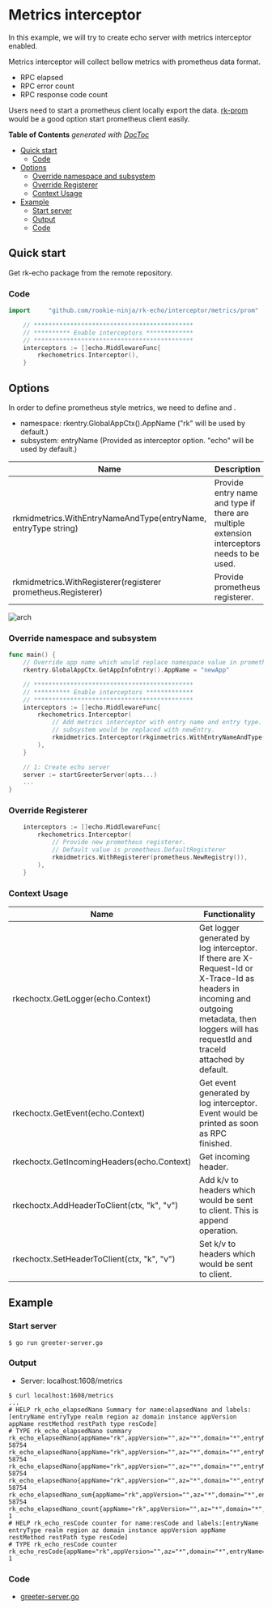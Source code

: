 # Metrics interceptor
In this example, we will try to create echo server with metrics interceptor enabled.

Metrics interceptor will collect bellow metrics with prometheus data format.
- RPC elapsed
- RPC error count
- RPC response code count

Users need to start a prometheus client locally export the data.
[rk-prom](https://github.com/rookie-ninja/rk-prom) would be a good option start prometheus client easily.

<!-- START doctoc generated TOC please keep comment here to allow auto update -->
<!-- DON'T EDIT THIS SECTION, INSTEAD RE-RUN doctoc TO UPDATE -->
**Table of Contents**  *generated with [DocToc](https://github.com/thlorenz/doctoc)*

- [Quick start](#quick-start)
  - [Code](#code)
- [Options](#options)
  - [Override namespace and subsystem](#override-namespace-and-subsystem)
  - [Override Registerer](#override-registerer)
  - [Context Usage](#context-usage)
- [Example](#example)
  - [Start server](#start-server)
  - [Output](#output)
  - [Code](#code-1)

<!-- END doctoc generated TOC please keep comment here to allow auto update -->

## Quick start
Get rk-echo package from the remote repository.

### Code
```go
import     "github.com/rookie-ninja/rk-echo/interceptor/metrics/prom"
```
```go
    // ********************************************
    // ********** Enable interceptors *************
    // ********************************************
	interceptors := []echo.MiddlewareFunc{
        rkechometrics.Interceptor(),
    }
```

## Options
In order to define prometheus style metrics, we need to define <namespace> and <subsystem>.
- namespace: rkentry.GlobalAppCtx().AppName ("rk" will be used by default.)
- subsystem: entryName (Provided as interceptor option. "echo" will be used by default.)

| Name | Description | Default Values |
| ---- | ---- | ---- |
| rkmidmetrics.WithEntryNameAndType(entryName, entryType string) | Provide entry name and type if there are multiple extension interceptors needs to be used. | gin, gin |
| rkmidmetrics.WithRegisterer(registerer prometheus.Registerer) | Provide prometheus registerer. | prometheus.DefaultRegisterer |

![arch](img/arch.png)

### Override namespace and subsystem
```go
func main() {
    // Override app name which would replace namespace value in prometheus.
    rkentry.GlobalAppCtx.GetAppInfoEntry().AppName = "newApp"

    // ********************************************
    // ********** Enable interceptors *************
    // ********************************************
	interceptors := []echo.MiddlewareFunc{
        rkechometrics.Interceptor(
            // Add metrics interceptor with entry name and entry type.
            // subsystem would be replaced with newEntry.
            rkmidmetrics.Interceptor(rkginmetrics.WithEntryNameAndType("newEntry", "echo")),
        ),
    }

    // 1: Create echo server
    server := startGreeterServer(opts...)
    ...
}
```

### Override Registerer
```go
	interceptors := []echo.MiddlewareFunc{
        rkechometrics.Interceptor(
            // Provide new prometheus registerer.
            // Default value is prometheus.DefaultRegisterer
            rkmidmetrics.WithRegisterer(prometheus.NewRegistry()),
        ),
    }
```

### Context Usage
| Name | Functionality |
| ------ | ------ |
| rkechoctx.GetLogger(echo.Context) | Get logger generated by log interceptor. If there are X-Request-Id or X-Trace-Id as headers in incoming and outgoing metadata, then loggers will has requestId and traceId attached by default. |
| rkechoctx.GetEvent(echo.Context) | Get event generated by log interceptor. Event would be printed as soon as RPC finished. |
| rkechoctx.GetIncomingHeaders(echo.Context) | Get incoming header. |
| rkechoctx.AddHeaderToClient(ctx, "k", "v") | Add k/v to headers which would be sent to client. This is append operation. |
| rkechoctx.SetHeaderToClient(ctx, "k", "v") | Set k/v to headers which would be sent to client. |

## Example
### Start server
```shell script
$ go run greeter-server.go
```

### Output
- Server: localhost:1608/metrics
```shell script
$ curl localhost:1608/metrics
...
# HELP rk_echo_elapsedNano Summary for name:elapsedNano and labels:[entryName entryType realm region az domain instance appVersion appName restMethod restPath type resCode]
# TYPE rk_echo_elapsedNano summary
rk_echo_elapsedNano{appName="rk",appVersion="",az="*",domain="*",entryName="echo",entryType="echo",instance="lark.local",realm="*",region="*",resCode="200",restMethod="GET",restPath="/rk/v1/greeter",type="echo",quantile="0.5"} 58754
rk_echo_elapsedNano{appName="rk",appVersion="",az="*",domain="*",entryName="echo",entryType="echo",instance="lark.local",realm="*",region="*",resCode="200",restMethod="GET",restPath="/rk/v1/greeter",type="echo",quantile="0.9"} 58754
rk_echo_elapsedNano{appName="rk",appVersion="",az="*",domain="*",entryName="echo",entryType="echo",instance="lark.local",realm="*",region="*",resCode="200",restMethod="GET",restPath="/rk/v1/greeter",type="echo",quantile="0.99"} 58754
rk_echo_elapsedNano{appName="rk",appVersion="",az="*",domain="*",entryName="echo",entryType="echo",instance="lark.local",realm="*",region="*",resCode="200",restMethod="GET",restPath="/rk/v1/greeter",type="echo",quantile="0.999"} 58754
rk_echo_elapsedNano_sum{appName="rk",appVersion="",az="*",domain="*",entryName="echo",entryType="echo",instance="lark.local",realm="*",region="*",resCode="200",restMethod="GET",restPath="/rk/v1/greeter",type="echo"} 58754
rk_echo_elapsedNano_count{appName="rk",appVersion="",az="*",domain="*",entryName="echo",entryType="echo",instance="lark.local",realm="*",region="*",resCode="200",restMethod="GET",restPath="/rk/v1/greeter",type="echo"} 1
# HELP rk_echo_resCode counter for name:resCode and labels:[entryName entryType realm region az domain instance appVersion appName restMethod restPath type resCode]
# TYPE rk_echo_resCode counter
rk_echo_resCode{appName="rk",appVersion="",az="*",domain="*",entryName="echo",entryType="echo",instance="lark.local",realm="*",region="*",resCode="200",restMethod="GET",restPath="/rk/v1/greeter",type="echo"} 1
```

### Code
- [greeter-server.go](greeter-server.go)
